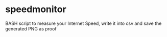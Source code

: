 # speedmonitor
BASH script to measure your Internet Speed, write it into csv and save the generated PNG as proof
